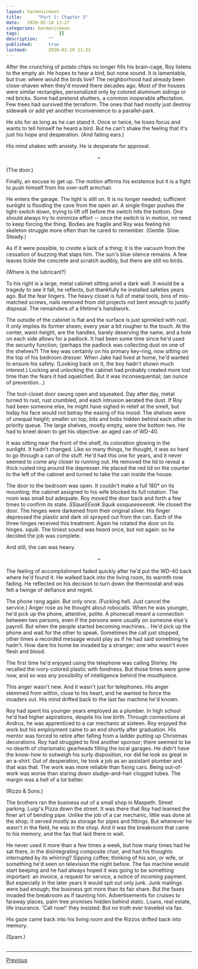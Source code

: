 ```yaml
---
layout:	harmonicmean
title:		"Part 1: Chapter 3"
date:	2020-02-10 13:27
categories:	harmonicmean
tags:				[]
description:	""
published:		true
lastmod:		2020-02-10 21:33
---
```


After the crunching of potato chips no longer fills his brain-cage, Roy listens to the empty air. He hopes to hear a bird, but none sound. It is lamentable, but true: where would the birds live? The neighborhood had already been close-shaven when they'd moved there decades ago. Most of the houses were similar rectangles, personalized only by colored aluminum sidings or red bricks. Some had pretend shutters, a common inoperable affectation. Few trees had survived the terraform. The ones that had mostly just destroy sidewalk or add yet another inconvenience to a parallel-park.

He sits for as long as he can stand it. Once or twice, he loses focus and wants to tell himself he heard a bird. But he can't shake the feeling that it's just his hope and desperation. (And failing ears.)

His mind shakes with anxiety. He is desperate for approval. 

<center>~</center><br/>
(The door.)

Finally, an excuse to get up. The motion affirms his existence but it is a fight to push himself from his over-soft armchair.

He enters the garage. The light is still on. It is no longer needed; sufficient sunlight is flooding the cave from the open air. A single finger pushes the light-switch down, trying to lift off before the switch hits the bottom. One should always try to minimize effort -- once the switch is in motion, no need to keep forcing the thing. Bodies are fragile and Roy was feeling his skeleton struggle more often than he cared to remember. (Gentle. Slow. Steady.)

As if it were possible, to _create_ a lack of a thing; it is the vacuum from the cessation of buzzing that slaps him. The sun's blue silence remains. A few leaves tickle the concrete and scratch audibly, but there are still no birds.

(Where is the lubricant?)

To his right is a large, metal cabinet sitting amid a dark wall. It would be a tragedy to see it fall, he reflects, but thankfully he installed safeties years ago. But the fear lingers. The heavy closet is full of metal tools, bins of mis-matched screws, nails removed from old projects not bent enough to justify disposal. The remainders of a lifetime's handiwork.

The outside of the cabinet is flat and the surface is just sprinkled with rust. It only implies its former sheen; every year a bit rougher to the touch. At the center, waist-height, are the handles, barely deserving the name, and a hole on each side allows for a padlock. It had been some time since he'd used the security function; (perhaps the padlock was collecting dust on one of the shelves?) The key was certainly on his primary key-ring, now sitting on the top of his bedroom dresser. When Jake had lived at home, he'd wanted to ensure his safety. (Looking back on it, the boy hadn't shown much interest.) Locking and unlocking the cabinet had probably created more lost time than the fears it had squelched. But it was inconsequential; (an ounce of prevention...)

The tool-closet door swung open and squeaked. Day after day, metal turned to rust, rust crumbled, and each intrusion aerated the dust. If Roy had been someone else, he might have sighed in relief at the smell, but today his face would not betray the easing of his mood. The shelves were of unequal height; smaller on top, bits and bobs hidden behind each other in priority queue. The large shelves, mostly empty, were the bottom two. He had to kneel down to get his objective: an aged can of WD-40.

It was sitting near the front of the shelf, its coloration glowing in the sunlight. It hadn't changed. Like so many things, he thought, it was so hard to go through a can of the stuff. He'd had this one for years, and it never seemed to come any closer to running out. He removed the lid to reveal a thick rusted ring around the depresser. He placed the red lid on the counter to the left of the cabinet and turned to take the can inside the house.

The door to the bedroom was open. It couldn't make a full 180° on its mounting; the cabinet assigned to his wife blocked its full rotation. The room was small but adequate. Roy moved the door back and forth a few times to confirm its state. _SSqueEEeak Squik sssqueeeeeeak._ He closed the door. The hinges were darkened from their original silver. His finger depressed the plastic and dark oil sprayed out from the can. Each of the three hinges received this treatment. Again he rotated the door on its hinges. _squik._ The tiniest sound was heard once, but not again: so he decided the job was complete.

And still, the can was heavy.

<center>~</center><br/>
The feeling of accomplishment faded quickly after he'd put the WD-40 back where he'd found it. He walked back into the living room, its warmth now fading. He reflected on his decision to turn down the thermostat and was felt a twinge of defiance and regret.

The phone rang again. But only once. (Fucking hell. Just cancel the service.) Anger rose as he thought about robocalls. When he was younger, he'd pick up the phone, attentive, polite. A phonecall meant a connection between two persons, even if the persons were usually on someone else's payroll. But when the people started becoming machines... He'd pick up the phone and wait for the other to speak. Sometimes the call just stopped, other times a recorded message would play as if he had said something he hadn't. How dare his home be invaded by a stranger; one who wasn't even flesh and blood.

The first time he'd enjoyed using the telephone was calling Shirley. He recalled the ivory-colored plastic with fondness. But those times were gone now, and so was any possibility of intelligence behind the mouthpiece.

This anger wasn't new. And it wasn't just for telephones. His anger stemmed from within, close to his heart, and he wanted to force the invaders out. His mind drifted back to the last fax machine he'd known. 

Roy had spent his younger years employed as a plumber. In high school he'd had higher aspirations, despite his low birth. Through connections at Andrus, he was apprenticed to a car mechanic at sixteen. Roy enjoyed the work but his employment came to an end shortly after graduation. His mentor was forced to retire after falling from a ladder putting up Christmas decorations. Roy had struggled to find another sponsor; there seemed to be no dearth of charismatic gearheads filling the local garages. He didn't have the know-how to outweigh his surly disposition, nor did he look so great in an a-shirt. Out of desperation, he took a job as an assistant plumber and that was that. The work was more reliable than fixing cars. Being out-of-work was worse than staring down sludge-and-hair clogged tubes. The margin was a hell of a lot better.

(Rizzo & Sons.)

The brothers ran the business out of a small shop in Maspeth. Street parking. Luigi's Pizza down the street. It was there that Roy had learned the finer art of bending pipe. Unlike the job of a car mechanic, little was done at the shop; it served mostly as storage for pipes and fittings. But whenever he wasn't in the field, he was in the shop. And it was the breakroom that came to his memory, and the fax that laid there in wait.

He never used it more than a few times a week, but how many times had he sat there, in the disintegrating composite chair, and had his thoughts interrupted by its whirring? Sipping coffee; thinking of his son, or wife, or something he'd seen on television the night before. The fax machine would start beeping and he had always hoped it was going to be something important: an invoice, a request for service, a notice of incoming payment. But especially in the later years it would spit out only junk. Junk mailings were bad enough; the business got more than its fair share. But the faxes invaded the breakroom as if taunting him. Advertisements for cruises to faraway places, palm tree promises hidden behind static. Loans, real estate, life insurance. 'Call now!' they insisted. But no truth ever traveled via fax.

His gaze came back into his living room and the Rizzos drifted back into memory. 

(Spam.)
<br/><br/>

***

<span class="hm-nav-prev"><a href="{{ 'p1-ch2' | prepend: site.baseurl }}">Previous</a></span><!--<span class="hm-nav-next"><a href="{{ 'p1-ch4' | prepend: site.baseurl }}">Next</a></span> -->

